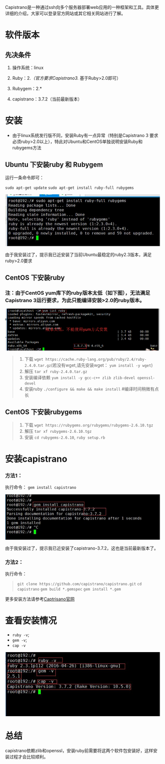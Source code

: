 Capistrano是一种通过ssh向多个服务器部署web应用的一种框架和工具。具体更详细的介绍，大家可以登录官方网站或其它相关网站进行了解。

# 软件版本

## 先决条件

1. 操作系统：linux

2. Ruby：2.*（官方要求Capistrano3.* 基于Ruby>2.0即可）

3. Rubygem：2.*

4. capistrano：3.7.2（当前最新版本）

# 安装
- 由于linux系统发行版不同，安装Ruby有一点异常（特别是Capistrano 3 要求必须ruby>2.0以上），特此对Ubuntu和CentOS单独说明安装Ruby和rubygems方法

## Ubuntu 下安装ruby 和 Rubygem

运行一条命令即可：

`sudo apt-get update`
`sudo apt-get install ruby-full rubygems `

![zan001.jpg][1]

由于我安装过了，提示我已近安装了当前Ubuntu最稳定的ruby2.3版本，满足ruby>2.0要求


## CentOS 下安装ruby

### 注：由于CentOS yum库下的ruby版本太低（如下图），无法满足Capistrano 3运行要求，为此只能编译安装>2.0的ruby版本。
![zan002.png][2]

> 1. 下载 `wget https://cache.ruby-lang.org/pub/ruby/2.4/ruby-2.4.0.tar.gz`(若没有wget,请先安装wget：
> `yum install -y wget`)
> 2. 解压 `tar xf ruby-2.4.0.tar.gz`
> 3. 安装编译依赖 `yum install -y gcc-c++ zlib zlib-devel openssl-devel`
> 4. 安装ruby `./configure && make && make install`	#编译时间稍微有点长

## CentOS 下安装rubygems


> 1. 下载 `wget https://rubygems.org/rubygems/rubygems-2.6.10.tgz`
> 2. 解压 `tar xf rubygems-2.6.10.tgz`
> 3. 安装 `cd rubygems-2.6.10`, `ruby setup.rb`


# 安装capistrano

### 方法1：
执行命令：
`gem install capistrano`

![zan002.jpg][3]

由于我安装过了，提示我已近安装了capistrano-3.7.2，这也是当前最新版本了。

### 方法2：
执行命令：

> `git clone https://github.com/capistrano/capistrano.git` 
> `cd capistrano`
> `gem build *.gemspec` 
> `gem install *.gem`

更多安装方法请参考[Captrisano官网][4]

# 查看安装情况

- `ruby -v`;
- `gem -v`;
- `cap -v`

![zan003.jpg][5]

# 总结

capistrano依赖zlib和openssl，安装ruby前需要将这两个软件包安装好，这样安装过程才会比较顺利。

  [1]: https://github.com/ShaoZeMing/capistrano3-doc/blob/master/img/zan001.jpg
  [2]: https://github.com/ShaoZeMing/capistrano3-doc/blob/master/img/zan002.png
  [3]: https://github.com/ShaoZeMing/capistrano3-doc/blob/master/img/zan004.jpg
  [4]: http://capistranorb.com/documentation/getting-started/installation/
  [5]: https://github.com/ShaoZeMing/capistrano3-doc/blob/master/img/zan003.jpg
